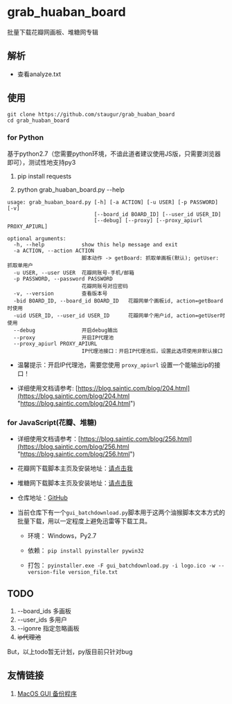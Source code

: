 # grab_huaban_board
批量下载花瓣网画板、堆糖网专辑


## 解析

* 查看analyze.txt


## 使用

```
git clone https://github.com/staugur/grab_huaban_board
cd grab_huaban_board
```

### for Python

基于python2.7（您需要python环境，不谙此道者建议使用JS版，只需要浏览器即可），测试性地支持py3

1. pip install requests

2. python grab_huaban_board.py --help
```
usage: grab_huaban_board.py [-h] [-a ACTION] [-u USER] [-p PASSWORD] [-v]
                            [--board_id BOARD_ID] [--user_id USER_ID]
                            [--debug] [--proxy] [--proxy_apiurl PROXY_APIURL]

optional arguments:
  -h, --help            show this help message and exit
  -a ACTION, --action ACTION
                        脚本动作 -> getBoard: 抓取单画板(默认); getUser: 抓取单用户
  -u USER, --user USER  花瓣网账号-手机/邮箱
  -p PASSWORD, --password PASSWORD
                        花瓣网账号对应密码
  -v, --version         查看版本号
  -bid BOARD_ID, --board_id BOARD_ID   花瓣网单个画板id, action=getBoard时使用
  -uid USER_ID, --user_id USER_ID      花瓣网单个用户id, action=getUser时使用
  --debug               开启debug输出
  --proxy               开启IP代理池
  --proxy_apiurl PROXY_APIURL
                        IP代理池接口：开启IP代理池后，设置此选项使用非默认接口
```

* 温馨提示：开启IP代理池，需要您使用 `proxy_apiurl` 设置一个能输出ip的接口！

* 详细使用文档请参考: [https://blog.saintic.com/blog/204.html](https://blog.saintic.com/blog/204.html "https://blog.saintic.com/blog/204.html")


### for JavaScript(花瓣、堆糖)

* 详细使用文档请参考：[https://blog.saintic.com/blog/256.html](https://blog.saintic.com/blog/256.html "https://blog.saintic.com/blog/256.html")

* 花瓣网下载脚本主页及安装地址：[请点击我](https://greasyfork.org/zh-CN/scripts/368427-%E8%8A%B1%E7%93%A3%E7%BD%91%E4%B8%8B%E8%BD%BD "请点击我")

* 堆糖网下载脚本主页及安装地址：[请点击我](https://greasyfork.org/zh-CN/scripts/369842-%E5%A0%86%E7%B3%96%E7%BD%91%E4%B8%8B%E8%BD%BD "请点击我")

* 仓库地址：[GitHub](https://github.com/saintic/userscript)

* 当前仓库下有一个`gui_batchdownload.py`脚本用于这两个油猴脚本文本方式的批量下载，用以一定程度上避免迅雷等下载工具。

    - 环境： Windows，Py2.7

    - 依赖： `pip install pyinstaller pywin32`

    - 打包： `pyinstaller.exe -F gui_batchdownload.py -i logo.ico -w --version-file version_file.txt`


## TODO

1. --board_ids 多画板
2. --user_ids 多用户
3. --igonre 指定忽略画板
4. ~~ip代理池~~

But，以上todo暂无计划，py版目前只针对bug


## 友情链接
1. [MacOS GUI 备份程序](https://github.com/ZhuPeng/grab_huaban_board "MacOS GUI 备份程序")

